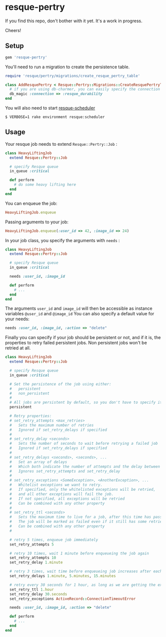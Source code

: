resque-pertry
=============

If you find this repo, don't bother with it yet.
It's a work in progress.

Cheers!

Setup
-----

```ruby
gem 'resque-pertry'
```

You'll need to run a migration to create the persistence table.

```ruby
require 'resque/pertry/migrations/create_resque_pertry_table'

class AddResquePertry < Resque::Pertry::Migrations::CreateResquePertryTable
  # if you are using db-charmer, you can easily specify the connection to use
  db_magic :connection => :resque_durability
end
```

You will also need to start [resque-scheduler](https://github.com/bvandenbos/resque-scheduler)

```
$ VERBOSE=1 rake environment resque:scheduler
```

Usage
-----

Your resque job needs to extend `Resque::Pertry::Job` :

```ruby
class HeavyLiftingJob
  extend Resque::Pertry::Job

  # specify Resque queue
  in_queue :critical

  def perform
    # do some heavy lifting here
  end
end
```

You can enqueue the job:

```ruby
HeavyLiftingJob.enqueue
```

Passing arguments to your job:

```ruby
HeavyLiftingJob.enqueue(:user_id => 42, :image_id => 24)
```

In your job class, you specify the arguments with `needs` :

```ruby
class HeavyLiftingJob
  extend Resque::Pertry::Job

  # specify Resque queue
  in_queue :critical

  needs :user_id, :image_id

  def perform
    # ...
  end
end
```

The arguments `user_id` and `image_id` will then be accessible as instance variables `@user_id` and `@image_id`
You can also specify a default value for your needs:

```ruby
needs :user_id, :image_id, :action => "delete"
```

Finally you can specify if your job should be persistent or not, and if it is, the properties to retry failed persistent jobs.
Non persistent jobs won't be retried at all.

```ruby
class HeavyLiftingJob
  extend Resque::Pertry::Job

  # specify Resque queue
  in_queue :critical

  # Set the persistence of the job using either:
  #   persistent
  #   non_persistent
  #
  # All jobs are persistent by default, so you don't have to specify it
  persistent

  # Retry properties:
  # set_retry_attempts <max_retries>
  #   Sets the maximum number of retries
  #   Ignored if set_retry_delays if specified
  #
  # set_retry_delay <seconds>
  #   Sets the number of seconds to wait before retrying a failed job
  #   Ignored if set_retry_delays if specified
  #
  # set_retry_delays <seconds>, <seconds>, ...
  #   Set an array of delays
  #   Which both indicate the number of attempts and the delay between retries
  #   Ignores set_retry_attempts and set_retry_delay
  #
  # set_retry_exceptions <SomeException>, <AnotherException>, ...
  #   Whitelist exceptions we want to retry.
  #   If specified, only the whitelisted exceptions will be retried,
  #   and all other exceptions will fail the job. 
  #   If not specified, all exceptions will be retried
  #   Can be combined with any other property
  #
  # set_retry_ttl <seconds>
  #   Sets the maximum time to live for a job, after this time has passed
  #   The job will be marked as failed even if it still has some retries left.
  #   Can be combined with any other property
  #

  # retry 5 times, enqueue job immediately
  set_retry_attempts 5

  # retry 10 times, wait 1 minute before enqueueing the job again
  set_retry_attempts 10
  set_retry_delay 1.minute

  # retry 3 times, wait time before enqueueing job increases after each attempt
  set_retry_delays 1.minute, 5.minutes, 15.minutes

  # retry every 30 seconds for 1 hour, as long as we are getting the exception ActiveRecord::ConnectionTimeoutError
  set_retry_ttl 1.hour
  set_retry_delay 30.seconds
  set_retry_exceptions ActiveRecord::ConnectionTimeoutError

  needs :user_id, :image_id, :action => "delete"

  def perform
    # ...
  end
end
```

